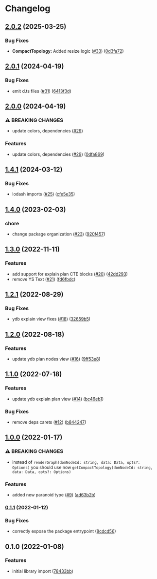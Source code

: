 # Changelog

## [2.0.2](https://github.com/gravity-ui/paranoid/compare/v2.0.1...v2.0.2) (2025-03-25)


### Bug Fixes

* **CompactTopology:** Added resize logic ([#33](https://github.com/gravity-ui/paranoid/issues/33)) ([0d3fa72](https://github.com/gravity-ui/paranoid/commit/0d3fa72d8fb555f77664e29715a6393e7dd9f162))

## [2.0.1](https://github.com/gravity-ui/paranoid/compare/v2.0.0...v2.0.1) (2024-04-19)


### Bug Fixes

* emit d.ts files ([#31](https://github.com/gravity-ui/paranoid/issues/31)) ([6413f3d](https://github.com/gravity-ui/paranoid/commit/6413f3d52371cb1b5a752bc9789e6517afe4c360))

## [2.0.0](https://github.com/gravity-ui/paranoid/compare/v1.4.1...v2.0.0) (2024-04-19)


### ⚠ BREAKING CHANGES

* update colors, dependencies ([#29](https://github.com/gravity-ui/paranoid/issues/29))

### Features

* update colors, dependencies ([#29](https://github.com/gravity-ui/paranoid/issues/29)) ([0dfa869](https://github.com/gravity-ui/paranoid/commit/0dfa8697af790f1ff2bb99520dfdde66e7231646))

## [1.4.1](https://github.com/gravity-ui/paranoid/compare/v1.4.0...v1.4.1) (2024-03-12)


### Bug Fixes

* lodash imports ([#25](https://github.com/gravity-ui/paranoid/issues/25)) ([cfe5e35](https://github.com/gravity-ui/paranoid/commit/cfe5e35b1cf60c019c575565262d77d2e58fbb3b))

## [1.4.0](https://github.com/gravity-ui/paranoid/compare/v1.3.0...v1.4.0) (2023-02-03)


### chore

* change package organization ([#23](https://github.com/gravity-ui/paranoid/issues/23)) ([920f457](https://github.com/gravity-ui/paranoid/commit/920f4572f2bdc5b297f7440824c3512a8fa86d98))

## [1.3.0](https://github.com/gravity-ui/paranoid/compare/v1.2.1...v1.3.0) (2022-11-11)


### Features

* add support for explain plan CTE blocks ([#20](https://github.com/gravity-ui/paranoid/issues/20)) ([42dd293](https://github.com/gravity-ui/paranoid/commit/42dd293ad606c117ce5f70e679c854cf934fa4d6))
* remove YS Text ([#21](https://github.com/gravity-ui/paranoid/issues/21)) ([fd6fbdc](https://github.com/gravity-ui/paranoid/commit/fd6fbdc9161896cf691078c771c674264b57d872))

## [1.2.1](https://github.com/gravity-ui/paranoid/compare/v1.2.0...v1.2.1) (2022-08-29)


### Bug Fixes

* ydb explain view fixes ([#18](https://github.com/gravity-ui/paranoid/issues/18)) ([32659b5](https://github.com/gravity-ui/paranoid/commit/32659b5155f8a26513df4712350a55c4ce1082ee))

## [1.2.0](https://github.com/gravity-ui/paranoid/compare/v1.1.0...v1.2.0) (2022-08-18)


### Features

* update ydb plan nodes view ([#16](https://github.com/gravity-ui/paranoid/issues/16)) ([9ff53e8](https://github.com/gravity-ui/paranoid/commit/9ff53e8355694f7dc22de071801c8ec8a3645d4a))

## [1.1.0](https://github.com/gravity-ui/paranoid/compare/v1.0.0...v1.1.0) (2022-07-18)


### Features

* update ydb explain plan view ([#14](https://github.com/gravity-ui/paranoid/issues/14)) ([bc46eb1](https://github.com/gravity-ui/paranoid/commit/bc46eb1c0700288c165f572ee3dc075fabe954b6))


### Bug Fixes

* remove deps carets ([#12](https://github.com/gravity-ui/paranoid/issues/12)) ([b844247](https://github.com/gravity-ui/paranoid/commit/b844247dc0c1faca51ea72184740f87e3aebeb2a))

## [1.0.0](https://www.github.com/gravity-ui/paranoid/compare/v0.1.1...v1.0.0) (2022-01-17)


### ⚠ BREAKING CHANGES

* instead of `renderGraph(domNodeId: string, data: Data, opts?: Options)` you should use now `getCompactTopology(domNodeId: string, data: Data, opts?: Options)`

### Features

* added new paranoid type ([#9](https://www.github.com/gravity-ui/paranoid/issues/9)) ([ad63b2b](https://www.github.com/gravity-ui/paranoid/commit/ad63b2b70d24f16662f46c64c9a86caaaa4d710a))

### [0.1.1](https://www.github.com/gravity-ui/paranoid/compare/v0.1.0...v0.1.1) (2022-01-12)


### Bug Fixes

* correctly expose the package entrypoint ([8cdcd56](https://www.github.com/gravity-ui/paranoid/commit/8cdcd560f18f8cd38c6299971db3be228c52d0e5))

## 0.1.0 (2022-01-08)


### Features

* initial library import ([78433bb](https://www.github.com/gravity-ui/paranoid/commit/78433bbffcb9e9cd0178cecd1fa02cc9e5470162))
